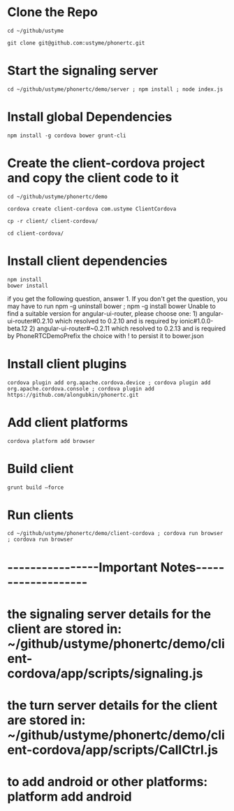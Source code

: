 # Clone the Repo
    cd ~/github/ustyme

    git clone git@github.com:ustyme/phonertc.git

# Start the signaling server
    cd ~/github/ustyme/phonertc/demo/server ; npm install ; node index.js

# Install global Dependencies
    npm install -g cordova bower grunt-cli

# Create the client-cordova project and copy the client code to it
    cd ~/github/ustyme/phonertc/demo

    cordova create client-cordova com.ustyme ClientCordova

    cp -r client/ client-cordova/

    cd client-cordova/

# Install client dependencies
    npm install
    bower install
if you get the following question, answer 1. If you don't get the question, you may have to run npm -g uninstall bower ; npm -g install bower
Unable to find a suitable version for angular-ui-router, please choose one:
    1) angular-ui-router#0.2.10 which resolved to 0.2.10 and is required by ionic#1.0.0-beta.12 
    2) angular-ui-router#~0.2.11 which resolved to 0.2.13 and is required by PhoneRTCDemoPrefix the choice with ! to persist it to bower.json

# Install client plugins
    cordova plugin add org.apache.cordova.device ; cordova plugin add org.apache.cordova.console ; cordova plugin add https://github.com/alongubkin/phonertc.git

# Add client platforms
    cordova platform add browser

# Build client
    grunt build —force

# Run clients
    cd ~/github/ustyme/phonertc/demo/client-cordova ; cordova run browser ; cordova run browser

# ----------------Important Notes-------------------
# the signaling server details for the client are stored in: ~/github/ustyme/phonertc/demo/client-cordova/app/scripts/signaling.js
# the turn server details for the client are stored in: ~/github/ustyme/phonertc/demo/client-cordova/app/scripts/CallCtrl.js
# to add android or other platforms: platform add android







